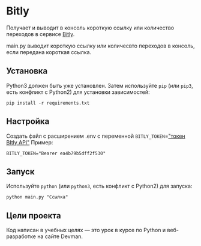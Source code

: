# Bitly
Получает и выводит в консоль короткую ссылку или количество переходов в сервисе [Bitly](https://app.bitly.com/).

main.py выводит короткую ссылку или количесвто переходов в консоль, если передана короткая ссылка. 

## Установка
Python3 должен быть уже установлен. Затем используйте `pip` (или `pip3`, есть конфликт с Python2) для установки зависимостей:
 
 ```
 pip install -r requirements.txt
 ```

## Настройка
Создать файл с расширением .env c переменной `BITLY_TOKEN`=["токен BItly API"](https://app.bitly.com/settings/api/) Пример:
```
BITLY_TOKEN="Bearer ea4b79b5dff2f530"
```

## Запуск
Используйте `python` (или `python3`, есть конфликт с Python2) для запуска: 

```
python main.py "Ссылка"
``` 
    
## Цели проекта
Код написан в учебных целях — это урок в курсе по Python и веб-разработке на сайте Devman.
